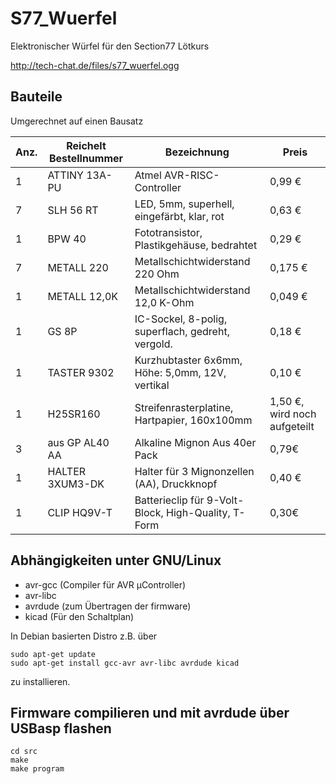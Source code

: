 # S77_Wuerfel
Elektronischer Würfel für den Section77 Lötkurs

http://tech-chat.de/files/s77_wuerfel.ogg

## Bauteile

Umgerechnet auf einen Bausatz

Anz. | Reichelt Bestellnummer | Bezeichnung                                | Preis
-----|------------------------|--------------------------------------------|-------
1    | ATTINY 13A-PU          | Atmel AVR-RISC-Controller                  | 0,99 €
7    | SLH 56 RT              | LED, 5mm, superhell, eingefärbt, klar, rot | 0,63 €
1    | BPW 40                 | Fototransistor, Plastikgehäuse, bedrahtet  | 0,29 €
7    | METALL 220             | Metallschichtwiderstand 220 Ohm            | 0,175 €
1    | METALL 12,0K           | Metallschichtwiderstand 12,0 K-Ohm         | 0,049 €
1    | GS 8P                  | IC-Sockel, 8-polig, superflach, gedreht, vergold. | 0,18 €
1    | TASTER 9302            | Kurzhubtaster 6x6mm, Höhe: 5,0mm, 12V, vertikal | 0,10 €
1    | H25SR160               | Streifenrasterplatine, Hartpapier, 160x100mm | 1,50 €, wird noch aufgeteilt
3    | aus GP AL40 AA         | Alkaline Mignon Aus 40er Pack              | 0,79€
1    | HALTER 3XUM3-DK        | Halter für 3 Mignonzellen (AA), Druckknopf | 0,40 €
1    | CLIP HQ9V-T            | Batterieclip für 9-Volt-Block, High-Quality, T-Form | 0,30€

## Abhängigkeiten unter GNU/Linux

* avr-gcc (Compiler für AVR µController)
* avr-libc
* avrdude (zum Übertragen der firmware)
* kicad (Für den Schaltplan)

In Debian basierten Distro z.B. über
```
sudo apt-get update
sudo apt-get install gcc-avr avr-libc avrdude kicad
```
zu installieren.

## Firmware compilieren und mit avrdude über USBasp flashen
```
cd src
make
make program
```

